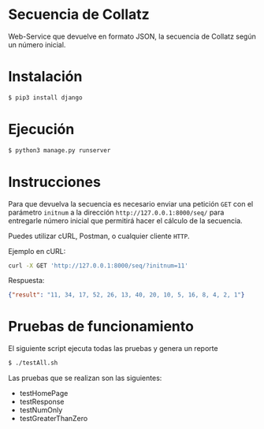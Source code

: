 # Secuencia de Collatz

Web-Service que devuelve en formato JSON, la secuencia de Collatz según un número inicial.

# Instalación

```bash
$ pip3 install django
```

# Ejecución

```bash
$ python3 manage.py runserver
```

# Instrucciones

Para que devuelva la secuencia es necesario enviar una petición ```GET``` con el parámetro ```initnum``` a la dirección ```http://127.0.0.1:8000/seq/``` para entregarle número inicial que permitirá hacer el cálculo de la secuencia.

Puedes utilizar cURL, Postman, o cualquier cliente ```HTTP```.

Ejemplo en cURL:
```bash
curl -X GET 'http://127.0.0.1:8000/seq/?initnum=11'
```
Respuesta:
```json
{"result": "11, 34, 17, 52, 26, 13, 40, 20, 10, 5, 16, 8, 4, 2, 1"}
```

# Pruebas de funcionamiento

El siguiente script ejecuta todas las pruebas y genera un reporte 

```bash
$ ./testAll.sh
```

Las pruebas que se realizan son las siguientes:

- testHomePage
- testResponse
- testNumOnly
- testGreaterThanZero